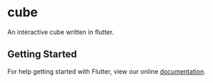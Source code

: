 # cube

An interactive cube written in flutter.

## Getting Started

For help getting started with Flutter, view our online
[documentation](http://flutter.io/).
